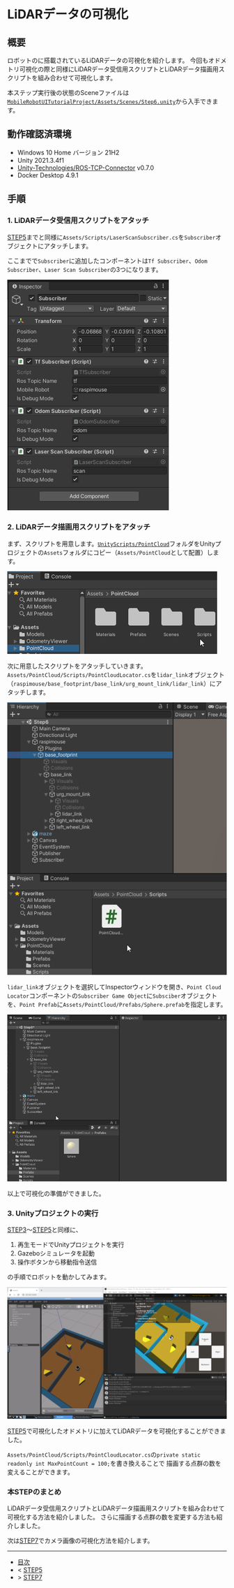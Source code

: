 # LiDARデータの可視化

## 概要

ロボットのに搭載されているLiDARデータの可視化を紹介します。
今回もオドメトリ可視化の際と同様にLiDARデータ受信用スクリプトとLiDARデータ描画用スクリプトを組み合わせて可視化します。

本ステップ実行後の状態のSceneファイルは[`MobileRobotUITutorialProject/Assets/Scenes/Step6.unity`](../MobileRobotUITutorialProject/Assets/Scenes/Step6.unity)から入手できます。

## 動作確認済環境

* Windows 10 Home バージョン 21H2
* Unity 2021.3.4f1
* [Unity-Technologies/ROS-TCP-Connector](https://github.com/Unity-Technologies/ROS-TCP-Connector) v0.7.0
* Docker Desktop 4.9.1

## 手順

### 1. LiDARデータ受信用スクリプトをアタッチ

[STEP5](./step5.md)までと同様に`Assets/Scripts/LaserScanSubscriber.cs`を`Subscriber`オブジェクトにアタッチします。

ここまでで`Subscriber`に追加したコンポーネントは`Tf Subscriber`、`Odom Subscriber`、`Laser Scan Subscriber`の3つになります。

![](./images/step6-1.png)

### 2. LiDARデータ描画用スクリプトをアタッチ

まず、スクリプトを用意します。[`UnityScripts/PointCloud`](../UnityScripts/PointCloud)フォルダをUnityプロジェクトの`Assets`フォルダにコピー（`Assets/PointCloud`として配置）します。

![](./images/step6-2.png)

次に用意したスクリプトをアタッチしていきます。
`Assets/PointCloud/Scripts/PointCloudLocator.cs`を`lidar_link`オブジェクト（`raspimouse/base_footprint/base_link/urg_mount_link/lidar_link`）にアタッチします。

![](./images/step6-3.gif)

`lidar_link`オブジェクトを選択してInspectorウィンドウを開き、`Point Cloud Locator`コンポーネントの`Subscriber Game Object`に`Subsciber`オブジェクトを、`Point Prefab`に`Assets/PointCloud/Prefabs/Sphere.prefab`を指定します。

![](./images/step6-4.gif)

以上で可視化の準備ができました。

### 3. Unityプロジェクトの実行

[STEP3](./step3.md)～[STEP5](./step5.md)と同様に、

1. 再生モードでUnityプロジェクトを実行
2. Gazeboシミュレータを起動
3. 操作ボタンから移動指令送信

の手順でロボットを動かしてみます。

![](./images/step6-5.gif)

[STEP5](./step5.md)で可視化したオドメトリに加えてLiDARデータを可視化することができました。

`Assets/PointCloud/Scripts/PointCloudLocator.cs`の`private static readonly int MaxPointCount = 100;`を書き換えることで
描画する点群の数を変えることができます。

### 本STEPのまとめ

LiDARデータ受信用スクリプトとLiDARデータ描画用スクリプトを組み合わせて可視化する方法を紹介しました。
さらに描画する点群の数を変更する方法も紹介しました。

次は[STEP7](./step7.md)でカメラ画像の可視化方法を紹介します。

---

* [目次](./intro2.md)
* < [STEP5](./step5.md)
* \> [STEP7](./step7.md)